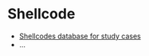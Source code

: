# Shellcode

- [Shellcodes database for study cases](https://shell-storm.org/shellcode/index.html)
- ...
